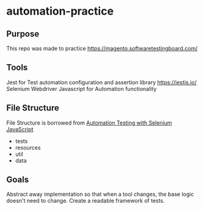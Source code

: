 # automation-practice

## Purpose
This repo was made to practice https://magento.softwaretestingboard.com/

## Tools
Jest for Test automation configuration and assertion library https://jestjs.io/
Selenium Webdriver Javascript for Automation functionality

## File Structure
File Structure is borrowed from [Automation Testing with Selenium JavaScript](https://www.lambdatest.com/blog/automation-testing-with-selenium-javascript/)
- tests
- resources
- util
- data

## Goals
Abstract away implementation so that when a tool changes, the base logic doesn't need to change.
Create a readable framework of tests.


